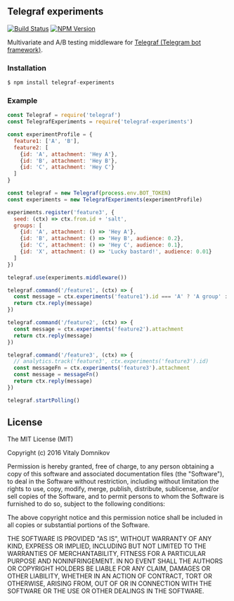 ## Telegraf experiments

[![Build Status](https://img.shields.io/travis/telegraf/telegraf-experiments.svg?branch=master&style=flat-square)](https://travis-ci.org/telegraf/telegraf-experiments)
[![NPM Version](https://img.shields.io/npm/v/telegraf-experiments.svg?style=flat-square)](https://www.npmjs.com/package/telegraf-experiments)

Multivariate and A/B testing middleware for [Telegraf (Telegram bot framework)](https://github.com/telegraf/telegraf).

### Installation

```js
$ npm install telegraf-experiments
```

### Example
  
```js
const Telegraf = require('telegraf')
const TelegrafExperiments = require('telegraf-experiments')

const experimentProfile = {
  feature1: ['A', 'B'],
  feature2: [
    {id: 'A', attachment: 'Hey A'},
    {id: 'B', attachment: 'Hey B'},
    {id: 'C', attachment: 'Hey C'}
  ]
}

const telegraf = new Telegraf(process.env.BOT_TOKEN)
const experiments = new TelegrafExperiments(experimentProfile)

experiments.register('feature3', {
  seed: (ctx) => ctx.from.id + 'salt',
  groups: [
    {id: 'A', attachment: () => 'Hey A'},
    {id: 'B', attachment: () => 'Hey B', audience: 0.2},
    {id: 'C', attachment: () => 'Hey C', audience: 0.1},
    {id: 'X', attachment: () => 'Lucky bastard!', audience: 0.01}
  ]
})

telegraf.use(experiments.middleware())

telegraf.command('/feature1', (ctx) => {
  const message = ctx.experiments('feature1').id === 'A' ? 'A group' : 'B group'
  return ctx.reply(message)
})

telegraf.command('/feature2', (ctx) => {
  const message = ctx.experiments('feature2').attachment
  return ctx.reply(message)
})

telegraf.command('/feature3', (ctx) => {
  // analytics.track('feature3', ctx.experiments('feature3').id)
  const messageFn = ctx.experiments('feature3').attachment
  const message = messageFn()
  return ctx.reply(message)
})

telegraf.startPolling()

```

## License

The MIT License (MIT)

Copyright (c) 2016 Vitaly Domnikov

Permission is hereby granted, free of charge, to any person obtaining a copy
of this software and associated documentation files (the "Software"), to deal
in the Software without restriction, including without limitation the rights
to use, copy, modify, merge, publish, distribute, sublicense, and/or sell
copies of the Software, and to permit persons to whom the Software is
furnished to do so, subject to the following conditions:

The above copyright notice and this permission notice shall be included in all
copies or substantial portions of the Software.

THE SOFTWARE IS PROVIDED "AS IS", WITHOUT WARRANTY OF ANY KIND, EXPRESS OR
IMPLIED, INCLUDING BUT NOT LIMITED TO THE WARRANTIES OF MERCHANTABILITY,
FITNESS FOR A PARTICULAR PURPOSE AND NONINFRINGEMENT. IN NO EVENT SHALL THE
AUTHORS OR COPYRIGHT HOLDERS BE LIABLE FOR ANY CLAIM, DAMAGES OR OTHER
LIABILITY, WHETHER IN AN ACTION OF CONTRACT, TORT OR OTHERWISE, ARISING FROM,
OUT OF OR IN CONNECTION WITH THE SOFTWARE OR THE USE OR OTHER DEALINGS IN THE
SOFTWARE.

